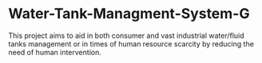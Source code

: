 # Water-Tank-Managment-System-G
This project aims to aid in both consumer and vast industrial water/fluid tanks management or in times of human resource scarcity by reducing the need of human intervention.
